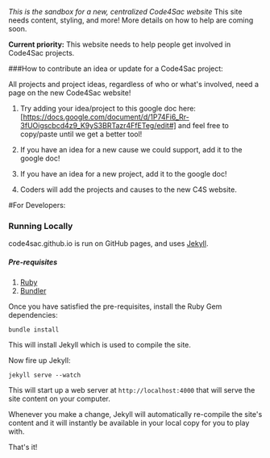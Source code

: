 _This is the sandbox for a new, centralized Code4Sac website_
This site needs content, styling, and more! More details on how to help are coming soon.

**Current priority:** This website needs to help people get involved in Code4Sac projects. 

###How to contribute an idea or update for a Code4Sac project:

All projects and project ideas, regardless of who or what's involved, need a page on the new Code4Sac website! 

1. Try adding your idea/project to this google doc here: [https://docs.google.com/document/d/1P74Fi6_Rr-3fUOigscbcd4z9_K9yS3BRTazr4FfETeg/edit#] and feel free to copy/paste until we get a better tool!

2. If you have an idea for a new cause we could support, add it to the google doc!

3. If you have an idea for a new project, add it to the google doc! 

4. Coders will add the projects and causes to the new C4S website.

#For Developers:

### Running Locally

code4sac.github.io is run on GitHub pages, and uses [Jekyll][jekyll].

##### Pre-requisites

1. [Ruby][ruby]
2. [Bundler][bundler]

Once you have satisfied the pre-requisites, install the Ruby Gem dependencies:

    bundle install

This will install Jekyll which is used to compile the site.

Now fire up Jekyll:

    jekyll serve --watch

This will start up a web server at `http://localhost:4000` that will serve the site content on your computer.

Whenever you make a change, Jekyll will automatically re-compile the site's content and it will instantly be available in your local copy for you to play with.

That's it!

[jekyll]: http://jekyllrb.com/
[ruby]: https://www.ruby-lang.org/en/downloads/
[bundler]: http://bundler.io